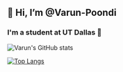 ## 👋 Hi, I’m @Varun-Poondi
### I'm a student at UT Dallas 🌌
![Varun's GitHub stats](https://github-readme-stats.vercel.app/api?username=Varun-Poondi&show_icons=true&theme=radical)

[![Top Langs](https://github-readme-stats.vercel.app/api/top-langs/?username=Varun-Poondi&show_icons=true&theme=radical)](https://github.com/Varun-Poondi/github-readme-stats)
<!---
Varun-Poondi/Varun-Poondi is a ✨ special ✨ repository because its `README.md` (this file) appears on your GitHub profile.
You can click the Preview link to take a look at your changes.
--->
